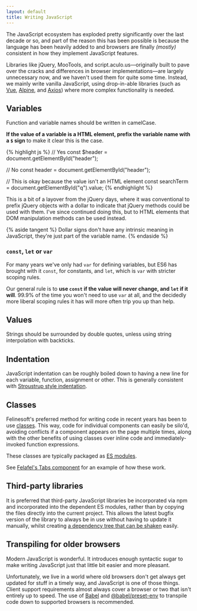 ```yaml
---
layout: default
title: Writing JavaScript
---
```


The JavaScript ecosystem has exploded pretty significantly over the last decade or so, and part of the reason this has been possible is because the language has been heavily added to and browsers are finally *(mostly)* consistent in how they implement JavaScript features. 

Libraries like jQuery, MooTools, and script.aculo.us—originally built to pave over the cracks and differences in browser implementations—are largely unnecessary now, and we haven't used them for quite some time. Instead, we mainly write vanilla JavaScript, using drop-in-able libraries (such as [Vue](http://vuejs.org),  [Alpine](http://alpinejs.dev), and [Axios](https://axios-http.com)) where more complex functionality is needed.

## Variables

Function and variable names should be written in camelCase.

**If the value of a variable is a HTML element, prefix the variable name with a `$` sign** to make it clear this is the case.

{% highlight js %}
// Yes
const $header = document.getElementById("header");

// No
const header = document.getElementById("header");

// This is okay because the value isn't an HTML element
const searchTerm = document.getElementById("q").value;
{% endhighlight %}

This is a bit of a layover from the jQuery days, where it was conventional to prefix jQuery objects with a dollar to indicate that jQuery methods could be used with them. I've since continued doing this, but to HTML elements that DOM manipulation methods can be used instead.

{% aside tangent %}
Dollar signs don't have any intrinsic meaning in JavaScript, they're just part of the variable name. 
{% endaside %}

### `const`, `let` or `var`

For many years we've only had `var` for defining variables, but ES6 has brought with it `const`, for constants, and `let`, which is `var` with stricter scoping rules. 

Our general rule is to **use `const` if the value will never change, and `let` if it will**. 99.9% of the time you won't need to use `var` at all, and the decidedly more liberal scoping rules it has will more often trip you up than help.

## Values

Strings should be surrounded by double quotes, unless using string interpolation with backticks. 

## Indentation

JavaScript indentation can be roughly boiled down to having a new line for each variable, function, assignment or other. This is generally consistent with [Stroustrup style indentation](https://en.wikipedia.org/wiki/Indent_style#Variant:_Stroustrup). 

## Classes

Felinesoft's preferred method for writing code in recent years has been to use [classes](https://developer.mozilla.org/en-US/docs/Web/JavaScript/Reference/Classes). This way, code for individual components can easily be silo'd, avoiding conflicts if a component appears on the page multiple times, along with the other benefits of using classes over inline code and immediately-invoked function expressions.

These classes are typically packaged as [ES modules](https://flaviocopes.com/es-modules/).

See [Felafel's Tabs component](https://github.com/querkmachine/felafel/blob/master/src/js/components/tabs.js) for an example of how these work.

## Third-party libraries

It is preferred that third-party JavaScript libraries be incorporated via npm and incorporated into the dependent ES modules, rather than by copying the files directly into the current project. This allows the latest bugfix version of the library to always be in use without having to update it manually, whilst creating [a dependency tree that can be shaken](https://www.smashingmagazine.com/2021/05/tree-shaking-reference-guide/) easily.

## Transpiling for older browsers

Modern JavaScript is wonderful. It introduces enough syntactic sugar to make writing JavaScript just that little bit easier and more pleasant.

Unfortunately, we live in a world where old browsers don't get always get updated for stuff in a timely way, and JavaScript is one of those things. Client support requirements almost always cover a browser or two that isn't entirely up to speed. The use of [Babel](https://babeljs.io) and [@babel/preset-env](https://babeljs.io/docs/en/babel-preset-env) to transpile code down to supported browsers is recommended.